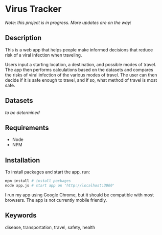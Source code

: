 # Virus Tracker

*Note: this project is in progress. More updates are on the way!*

## Description
This is a web app that helps people make informed decisions that reduce risk of a viral infection when traveling.

Users input a starting location, a destination, and possible modes of travel. The app then performs calculations based on the datasets and compares the risks of viral infection of the various modes of travel. The user can then decide if it is safe enough to travel, and if so, what method of travel is most safe.

## Datasets
*to be determined*

## Requirements
- Node
- NPM

## Installation
To install packages and start the app, run:
```bash
npm install # install packages
node app.js # start app on 'http://localhost:3000'
```

I run my app using Google Chrome, but it should be compatible with most browsers. The app is not currently mobile friendly.

## Keywords
disease, transportation, travel, safety, health
